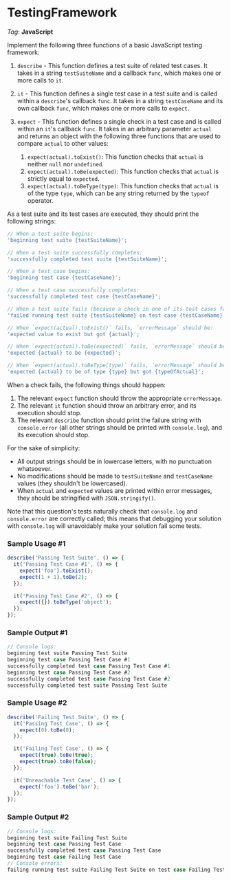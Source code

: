 # TestingFramework

_Tag_: **JavaScript**

Implement the following three functions of a basic JavaScript testing framework:

1. `describe` - This function defines a test suite of related test cases. It takes in a string `testSuiteName` and a callback `func`, which makes one or more calls to `it`.

2. `it` - This function defines a single test case in a test suite and is called within a `describe`'s callback `func`. It takes in a string `testCaseName` and its own callback `func`, which makes one or more calls to `expect`.

3. `expect` - This function defines a single check in a test case and is called within an `it`'s callback `func`. It takes in an arbitrary parameter `actual` and returns an object with the following three functions that are used to compare `actual` to other values:
   1. `expect(actual).toExist()`: This function checks that `actual` is neither `null` nor `undefined`.
   2. `expect(actual).toBe(expected)`: This function checks that `actual` is strictly equal to `expected`.
   3. `expect(actual).toBeType(type)`: This function checks that `actual` is of the type `type`, which can be any string returned by the `typeof` operator.

As a test suite and its test cases are executed, they should print the following strings:

```javascript
// When a test suite begins:
'beginning test suite {testSuiteName}';

// When a test suite successfully completes:
'successfully completed test suite {testSuiteName}';

// When a test case begins:
'beginning test case {testCaseName}';

// When a test case successfully completes:
'successfully completed test case {testCaseName}';

// When a test suite fails (because a check in one of its test cases fails):
'failed running test suite {testSuiteName} on test case {testCaseName} with error message {errorMessage}';

// When `expect(actual).toExist()` fails, `errorMessage` should be:
'expected value to exist but got {actual}';

// When `expect(actual).toBe(expected)` fails, `errorMessage` should be:
'expected {actual} to be {expected}';

// When `expect(actual).toBeType(type)` fails, `errorMessage` should be:
'expected {actual} to be of type {type} but got {typeOfActual}';
```

When a check fails, the following things should happen:

1. The relevant `expect` function should throw the appropriate `errorMessage`.
2. The relevant `it` function should throw an arbitrary error, and its execution should stop.
3. The relevant `describe` function should print the failure string with `console.error` (all other strings should be printed with `console.log`), and its execution should stop.

For the sake of simplicity:

- All output strings should be in lowercase letters, with no punctuation whatsoever.
- No modifications should be made to `testSuiteName` and `testCaseName` values (they shouldn't be lowercased).
- When `actual` and `expected` values are printed within error messages, they should be stringified with `JSON.stringify()`.

Note that this question's tests naturally check that `console.log` and `console.error` are correctly called; this means that debugging your solution with `console.log` will unavoidably make your solution fail some tests.

### Sample Usage #1

```javascript
describe('Passing Test Suite', () => {
  it('Passing Test Case #1', () => {
    expect('foo').toExist();
    expect(1 + 1).toBe(2);
  });

  it('Passing Test Case #2', () => {
    expect({}).toBeType('object');
  });
});
```

### Sample Output #1

```javascript
// Console logs:
beginning test suite Passing Test Suite
beginning test case Passing Test Case #1
successfully completed test case Passing Test Case #1
beginning test case Passing Test Case #2
successfully completed test case Passing Test Case #2
successfully completed test suite Passing Test Suite
```

### Sample Usage #2

```javascript
describe('Failing Test Suite', () => {
  it('Passing Test Case', () => {
    expect(0).toBe(0);
  });

  it('Failing Test Case', () => {
    expect(true).toBe(true);
    expect(true).toBe(false);
  });

  it('Unreachable Test Case', () => {
    expect('foo').toBe('bar');
  });
});
```

### Sample Output #2

```javascript
// Console logs:
beginning test suite Failing Test Suite
beginning test case Passing Test Case
successfully completed test case Passing Test Case
beginning test case Failing Test Case
// Console errors:
failing running test suite Failing Test Suite on test case Failing Test Case with error message expected true to be false
```
